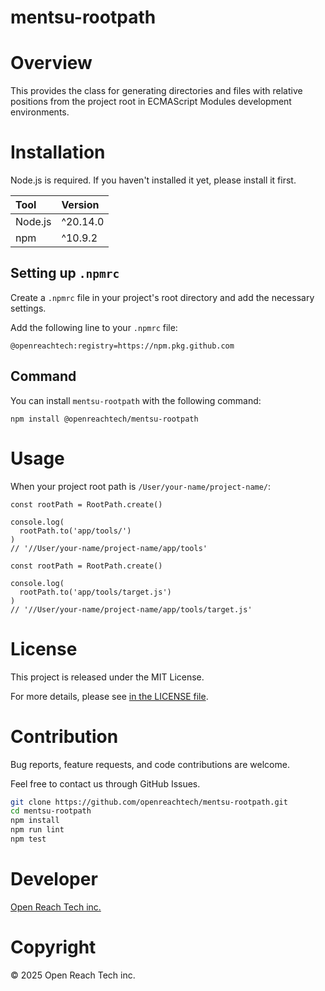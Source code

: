 # mentsu-rootpath

# Overview

This provides the class for generating directories and files with relative positions from the project root in ECMAScript Modules development environments.

# Installation

Node.js is required. If you haven't installed it yet, please install it first.

| Tool | Version |
| :-- | :-- |
| Node.js | ^20.14.0 |
| npm | ^10.9.2 |

## Setting up `.npmrc`

Create a `.npmrc` file in your project's root directory and add the necessary settings.

Add the following line to your `.npmrc` file:

```
@openreachtech:registry=https://npm.pkg.github.com
```

## Command

You can install `mentsu-rootpath` with the following command:

```
npm install @openreachtech/mentsu-rootpath
```

# Usage

When your project root path is `/User/your-name/project-name/`:

```
const rootPath = RootPath.create()

console.log(
  rootPath.to('app/tools/')
)
// '//User/your-name/project-name/app/tools'
```

```
const rootPath = RootPath.create()

console.log(
  rootPath.to('app/tools/target.js')
)
// '//User/your-name/project-name/app/tools/target.js'
```

# License

This project is released under the MIT License.

For more details, please see [in the LICENSE file](./LICENSE).

# Contribution

Bug reports, feature requests, and code contributions are welcome.

Feel free to contact us through GitHub Issues.

```sh
git clone https://github.com/openreachtech/mentsu-rootpath.git
cd mentsu-rootpath
npm install
npm run lint
npm test
```

# Developer

[Open Reach Tech inc.](https://openreach.tech)

# Copyright

© 2025 Open Reach Tech inc.
